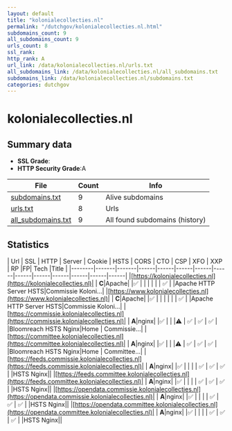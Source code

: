 ```yaml
---
layout: default
title: "kolonialecollecties.nl"
permalink: "/dutchgov/kolonialecollecties.nl.html"
subdomains_count: 9
all_subdomains_count: 9
urls_count: 8
ssl_rank: 
http_rank: A
url_link: /data/kolonialecollecties.nl/urls.txt
all_subdomains_link: /data/kolonialecollecties.nl/all_subdomains.txt
subdomains_link: /data/kolonialecollecties.nl/subdomains.txt
categories: dutchgov
---
```



# kolonialecollecties.nl
## Summary data


 - **SSL Grade**:
 - **HTTP Security Grade**:A


| File       | Count | Info |
|------------|-------|------|
|[subdomains.txt](/data/kolonialecollecties.nl/subdomains.txt)|9|Alive subdomains|
|[urls.txt](/data/kolonialecollecties.nl/urls.txt)|8|Urls|
|[all_subdomains.txt](/data/kolonialecollecties.nl/all_subdomains.txt)|9|All found subdomains (history)|


## Statistics


| Url | SSL | HTTP | Server | Cookie | HSTS | CORS | CTO | CSP | XFO | XXP | RP |FP| Tech |Title |
|--------|-------|-------|------|------|------|------|------|------|------|------|------|------|------|
|[https://kolonialecollecties.nl](https://kolonialecollecties.nl)| | **C**|Apache| |:white_check_mark: | | | | | | :white_check_mark: | |Apache HTTP Server HSTS|Commissie Koloni...|
|[https://www.kolonialecollecties.nl](https://www.kolonialecollecties.nl)| | **C**|Apache| |:white_check_mark: | | | | | | :white_check_mark: | |Apache HTTP Server HSTS|Commissie Koloni...|
|[https://commissie.kolonialecollecties.nl](https://commissie.kolonialecollecties.nl)| | **A**|nginx| |:white_check_mark: | | |:warning: | :white_check_mark: | :white_check_mark: | :white_check_mark: | |Bloomreach HSTS Nginx|Home | Commissie...|
|[https://committee.kolonialecollecties.nl](https://committee.kolonialecollecties.nl)| | **A**|nginx| |:white_check_mark: | | |:warning: | :white_check_mark: | :white_check_mark: | :white_check_mark: | |Bloomreach HSTS Nginx|Home | Committee...|
|[https://feeds.commissie.kolonialecollecties.nl](https://feeds.commissie.kolonialecollecties.nl)| | **A**|nginx| |:white_check_mark: | | | | :white_check_mark: | :white_check_mark: | :white_check_mark: | |HSTS Nginx||
|[https://feeds.committee.kolonialecollecties.nl](https://feeds.committee.kolonialecollecties.nl)| | **A**|nginx| |:white_check_mark: | | | | :white_check_mark: | :white_check_mark: | :white_check_mark: | |HSTS Nginx||
|[https://opendata.commissie.kolonialecollecties.nl](https://opendata.commissie.kolonialecollecties.nl)| | **A**|nginx| |:white_check_mark: | | | | :white_check_mark: | :white_check_mark: | :white_check_mark: | |HSTS Nginx||
|[https://opendata.committee.kolonialecollecties.nl](https://opendata.committee.kolonialecollecties.nl)| | **A**|nginx| |:white_check_mark: | | | | :white_check_mark: | :white_check_mark: | :white_check_mark: | |HSTS Nginx||